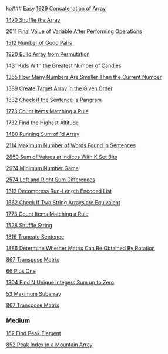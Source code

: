ko### Easy
[1929 Concatenation of Array](https://leetcode.com/problems/concatenation-of-array/solutions/4202965/array-1929-java-basic-using-for-loop-ak/)

[1470 Shuffle the Array](https://leetcode.com/problems/shuffle-the-array/solutions/4206617/array-1470-java-using-for-loop-o-n-beats-100-00-ak/)

[2011 Final Value of Variable After Performing Operations](https://leetcode.com/problems/final-value-of-variable-after-performing-operations/solutions/4203310/array-2011-java-basic-using-for-loop-or-switch-explained-ak/)

[1512 Number of Good Pairs](https://leetcode.com/problems/number-of-good-pairs/solutions/4317951/array-1512-java-beats-100-0-3-approaches-explained-ak/)

[1920 Build Array from Permutation](https://leetcode.com/problems/build-array-from-permutation/solutions/4202824/array-1920-java-basic-using-for-loop-ak/)

[1431 Kids With the Greatest Number of Candies](https://leetcode.com/problems/kids-with-the-greatest-number-of-candies/solutions/4206717/array-1431-java-basic-using-loops-ak/)

[1365 How Many Numbers Are Smaller Than the Current Number](https://leetcode.com/problems/how-many-numbers-are-smaller-than-the-current-number/solutions/4210074/array-1365-java-basic-using-for-ak/)

[1389 Create Target Array in the Given Order](https://leetcode.com/problems/create-target-array-in-the-given-order/solutions/4507693/array-1389-java-basic-using-for-loop-ak/)

[1832 Check if the Sentence Is Pangram](https://leetcode.com/problems/check-if-the-sentence-is-pangram/solutions/4564861/array-1832-java-basic-using-2-approaches-explained-ak/)

[1773 Count Items Matching a Rule](https://leetcode.com/problems/count-items-matching-a-rule/solutions/4219240/array-1773-java-using-switch-best-runtime-beats-99-61-ak/)

[1732 Find the Highest Altitude](https://leetcode.com/problems/find-the-highest-altitude/solutions/4564990/array-1732-java-beats-100-0-2-approaches-explained-ak/)

[1480 Running Sum of 1d Array](https://leetcode.com/problems/running-sum-of-1d-array/solutions/4341806/array-1480-java-beginner-beats-100-00-explained-ak/)

[2114 Maximum Number of Words Found in Sentences](https://leetcode.com/problems/maximum-number-of-words-found-in-sentences/solutions/4488815/array-2114-java-basic-ak/)

[2859 Sum of Values at Indices With K Set Bits](https://leetcode.com/problems/sum-of-values-at-indices-with-k-set-bits/solutions/4493921/array-2859-java-basic-ak/)

[2974 Minimum Number Game](https://leetcode.com/problems/minimum-number-game/solutions/4569179/array-2974-java-basic-using-sort-explained-ak/)

[2574 Left and Right Sum Differences](https://leetcode.com/problems/left-and-right-sum-differences/solutions/4216975/array-2574-java-using-loops-ak/)

[1313 Decompress Run-Length Encoded List](https://leetcode.com/problems/decompress-run-length-encoded-list/solutions/4217506/array-1313-java-beginner-using-for-arrays-fill-arraycopy-ak/)

[1662 Check If Two String Arrays are Equivalent](https://leetcode.com/problems/check-if-two-string-arrays-are-equivalent/solutions/4223440/array-1662-java-using-stringbuilder-or-join-beats-100-ak/)

[1773 Count Items Matching a Rule](https://leetcode.com/problems/count-items-matching-a-rule/solutions/4219240/array-1773-java-using-switch-best-runtime-beats-99-61-ak/)

[1528 Shuffle String](https://leetcode.com/problems/shuffle-string/solutions/4217733/array-1528-java-using-hashmap-for-beginner-ak/)

[1816 Truncate Sentence](https://leetcode.com/problems/truncate-sentence/solutions/4630792/array-1816-java-beginner-using-for-split-ak/)

[1886 Determine Whether Matrix Can Be Obtained By Rotation]()

[867 Transpose Matrix](https://leetcode.com/problems/transpose-matrix/solutions/4634669/array-867-java-using-loops-beats-100-ak/)

[66 Plus One](https://leetcode.com/problems/plus-one/solutions/4675345/array-66-java-best-runtime-beats-100-00-beginner-ak/)

[1304 Find N Unique Integers Sum up to Zero](https://leetcode.com/problems/find-n-unique-integers-sum-up-to-zero/solutions/4653110/array-1304-java-beats-100-0-beginner-ak/)

[53 Maximum Subarray](https://leetcode.com/problems/maximum-subarray/solutions/4675373/array-53-java-using-for-math-max-ak/)

[867 Transpose Matrix](https://leetcode.com/problems/transpose-matrix/solutions/4634669/array-867-java-using-loops-beats-100-ak/)


### Medium

[162 Find Peak Element](https://leetcode.com/problems/find-peak-element/solutions/4698551/array-162-java-basic-using-binary-search-explained-ak/)

[852 Peak Index in a Mountain Array](https://leetcode.com/problems/peak-index-in-a-mountain-array/solutions/4698590/array-852-java-basic-using-binary-search-explained-ak/)

[]()

[]()

[]()

[]()

[]()

[]()

[]()

[]()

[]()

[]()

[]()

[]()

[]()

[]()

[]()

[]()

[]()

[]()

[]()

[]()

[]()

[]()

[]()

[]()

[]()

[]()

[]()

[]()

[]()

[]()

[]()

[]()

[]()

[]()

[]()

[]()

[]()

[]()

[]()

[]()

[]()

[]()

[]()

[]()

[]()

[]()

[]()

[]()

[]()

[]()

[]()

[]()

[]()

[]()

[]()

[]()

[]()

[]()

[]()

[]()

[]()

[]()

[]()

[]()

[]()

[]()

[]()

[]()

[]()

[]()

[]()

[]()

[]()

[]()

[]()

[]()

[]()

[]()

[]()

[]()

[]()

[]()

[]()

[]()

[]()

[]()

[]()

[]()

[]()

[]()

[]()
